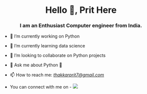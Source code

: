 <h1 align="center">Hello 👋, Prit Here</h1>
<h3 align="center">I am an Enthusiast Computer engineer from India.</h3>

- 🔭 I’m currently working on Python
- 🌱 I’m currently learning data science  
- 👯 I’m looking to collaborate on Python projects
- 💬 Ask me about Python 🐍
- 📫 How to reach me: *thakkarprit7@gmail.com*

- You can connect with me on -
<a href="https://www.linkedin.com/in/prit-thakkar-778b7a18b/"><img src="https://img.flaticon.com/icons/png/512/174/174857.png?size=20x19f&pad=10,10,10,10&ext=png&bg=FFFFFFFF"></a>
